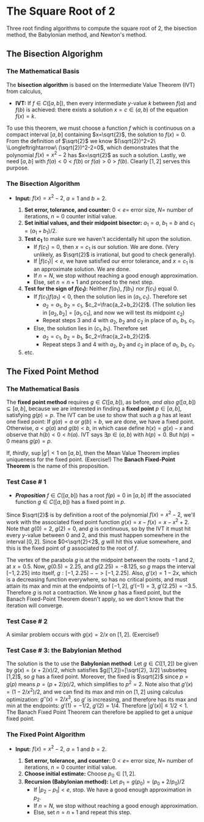 # The Square Root of 2

Three root finding algorithms to compute the square root of 2, the bisection method, the Babylonian method, and Newton's method.

## The Bisection Algorighm

### The Mathematical Basis
The **bisection algorithm** is based on the Intermediate Value Theorem (IVT) from calculus, 

* **IVT:** If $f\in C([a,b])$, then every intermediate $y$-value $k$ between $f(a)$ and $f(b)$ is achieved: there exists a solution $x=c\in (a,b)$ of the equation $f(x)=k$.

To use this theorem, we must choose a function $f$ which is continuous on a compact interval $[a,b]$ containing $x=\sqrt{2}$, the solution to $f(x)=0$.  From the definition of $\sqrt{2}$ we know $(\sqrt{2})^2=2\ \Longleftrightarrow\ (\sqrt{2})^2-2=0$, which demonstrates that the polynomial $f(x)=x^2-2$ has $x=\sqrt{2}$ as such a solution. Lastly, we need $[a,b]$ with $f(a)<0<f(b)$ or $f(a)>0>f(b)$.  Clearly $[1,2]$ serves this purpose.  

### The Bisection Algorithm
* **Input:**  $f(x)=x^2-2$, $a=1$ and $b=2$.

    1. **Set error, tolerance, and counter:** $0<e=$ error size, $N=$ number of iterations, $n=0$ counter initial value.
    2. **Set initial values, and their midpoint bisector:** $a_1=a$, $b_1=b$ and $c_1=(a_1+b_1)/2$.
    3. **Test $c_1$** to make sure we haven't accidentally hit upon the solution.
        + If $f(c_1)=0$, then $x=c_1$ is our solution. We are done. (Very unlikely, as $\sqrt{2}$ is irrational, but good to check generally).
        + If $|f(c_1)|<e$, we have satisfied our error tolerance, and $x=c_1$ is an approximate solution. We are done. 
        + If $n=N$, we stop without reaching a good enough approximation.
        + Else, set $n=n+1$ and proceed to the next step.  
    4. **Test for the sign of $f(c_1)$:** Neither $f(a_1)$, $f(b_1)$ nor $f(c_1)$ equal $0$. 
        + If $f(c_1)f(a_1)<0$, then the solution lies in $(a_1,c_1)$.  Therefore set 
            * $a_2=a_1$, $b_2=c_1$, $c_2=\frac{a_2+b_2}{2}$.  (The solution lies in $[a_2,b_2]=[a_1,c_1]$, and now we will test its midpoint $c_2$)
            * Repeat steps 3 and 4 with $a_2$, $b_2$ and $c_2$ in place of $a_1$, $b_1$, $c_1$.
        + Else, the solution lies in $(c_1,b_1)$.  Therefore set 
            * $a_2=c_1$, $b_2=b_1$, $c_2=\frac{a_2+b_2}{2}$.
            * Repeat steps 3 and 4 with $a_2$, $b_2$ and $c_2$ in place of $a_1$, $b_1$, $c_1$.
    5. etc.

## The Fixed Point Method

### The Mathematical Basis

The **fixed point method** requires $g\in C([a,b])$, as before, *and also* $g([a,b])\subseteq [a,b]$, because we are interested in finding a **fixed point** $p\in [a,b]$, satisfying $g(p)=p$.  The IVT can be use to show that such a $g$ has at least one fixed point:  If $g(a)=a$ or $g(b)=b$, we are done, we have a fixed point.  Otherwise, $a<g(a)$ and $g(b)<b$, in which case define $h(x)=g(x)-x$ and observe that $h(b)<0<h(a)$.  IVT says $\exists p\in (a,b)$ with $h(p)=0$.  But $h(p)=0$ means $g(p)=p$.  

If, *thirdly*, $\sup |g'|<1$ on $[a,b]$, then the Mean Value Theorem implies uniqueness for the fixed point. (Exercise!)  The **Banach Fixed-Point Theorem** is the name of this proposition.

### Test Case \# 1

* ***Proposition*** $f\in C([a,b])$ has a root $f(p)=0$ in $[a,b]$ iff the associated function $g\in C([a,b])$ has a fixed point in $p$.

Since $\sqrt{2}$ is by definition a root of the polynomial $f(x) = x^2-2$, we'll work with the associated fixed point function $g(x) = x-f(x) = x-x^2+2$.  Note that $g(0) = 2$, $g(2) = 0$, and $g$ is continuous, so by the IVT it must hit every $y$-value between $0$ and $2$, and this must happen somewhere in the interval $[0,2]$.  Since $0<\sqrt{2}<2$, $g$ will hit this value somewhere, and this is the fixed point of $g$ associated to the root of $f$. 

The vertex of the parabola $g$ is at the midpoint between the roots $-1$ and $2$, at $x = 0.5$.  Now, $g(0.5)=2.25$, and $g(2.25) = -8.125$, so $g$ maps the interval $[-1,2.25]$ into itself, $g : [-1,2.25]-->[-1,2.25]$.  Also, $g'(x) = 1-2x$, which is a decreasing function everywhere, so has no critical points, and must attain its max and min at the endpoints of $[-1,2]$, $g'(-1) = 3$, $g'(2.25) = -3.5$.  Therefore $g$ is not a contraction. We know $g$ has a fixed point, but the Banach Fixed-Point Theorem doesn't apply, so we don't know that the iteration will converge.  

### Test Case \# 2

A similar problem occurs with $g(x) = 2/x$ on $[1,2]$. (Exercise!)

### Test Case \# 3: the Babylonian Method

The solution is the to use the **Babylonian method**:  Let $g\in C([1,2])$ be given by $g(x) = (x+2/x)/2$, which satisfies $g([1,2])=[\sqrt{2}, 3/2] \subseteq [1,2]$, so $g$ has a fixed point. Moreover, the fixed is $\sqrt{2}$ since $p=g(p)$ means $p=(p+2/p)/2$, which simplifies to $p^2=2$. Note also that $g'(x) = (1-2/x^2)/2$, and we can find its max and min on $[1,2]$ using calculus optimization: $g''(x) = 2/x^3$, so $g'$ is increasing, and therefore has its max and min at the endpoints:  $g'(1) = -1/2$, $g'(2) = 1/4$.  Therefore $|g'(x)| \leq 1/2 < 1$.  The Banach Fixed Point Theorem can therefore be applied to get a *unique* fixed point.

### The Fixed Point Algorithm

* **Input:**  $f(x)=x^2-2$, $a=1$ and $b=2$.

    1. **Set error, tolerance, and counter:** $0<e=$ error size, $N=$ number of iterations, $n=0$ counter initial value.
    2. **Choose initial estimate:** Choose $p_0\in [1,2]$.
    3. **Recursion (Babylonian method):** Let $p_1=g(p_0)=(p_0+2/p_0)/2$
        + If $|p_2-p_1|<e$, stop.  We have a good enough approximation in $p_2$.  
        + If $n=N$, we stop without reaching a good enough approximation.
        + Else, set $n=n+1$ and repeat this step.  